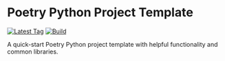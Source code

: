 # Poetry Python Project Template

[![Latest Tag](https://img.shields.io/github/v/tag/dylanhogg/poetry-python-project-template)](https://github.com/dylanhogg/poetry-python-project-template/tags)
[![Build](https://github.com/dylanhogg/poetry-python-project-template/workflows/build/badge.svg)](https://github.com/dylanhogg/poetry-python-project-template/actions)

A quick-start Poetry Python project template with helpful functionality and common libraries.
